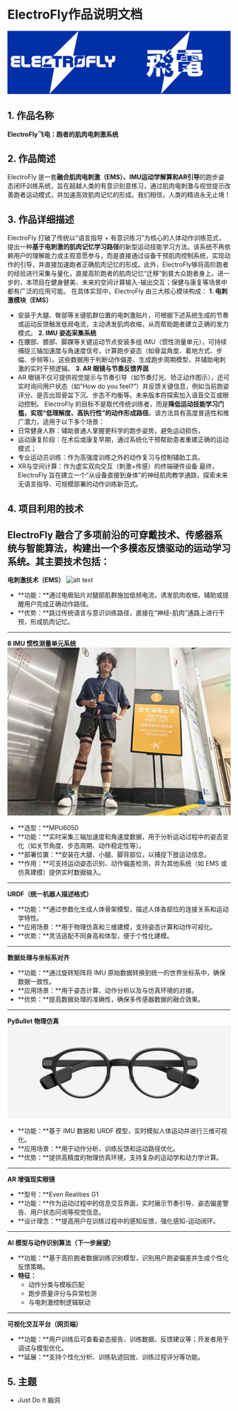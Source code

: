 # ElectroFly作品说明文档
![alt text](img/cover.jpg)
## 1. 作品名称
**ElectroFly飞电：跑者的肌肉电刺激系统**
## 2. 作品简述
ElectroFly 是一套**融合肌肉电刺激（EMS）、IMU运动学解算和AR引导**的跑步姿态闭环训练系统，旨在超越人类的有意识刻意练习，通过肌肉电刺激与视觉提示改善跑者运动模式，并加速高效肌肉记忆的形成。我们相信，人类的精进永无止境！
## 3. 作品详细描述
ElectroFly 打破了传统以“语言指导 + 有意识练习”为核心的人体动作训练范式，提出一种**基于电刺激的肌肉记忆学习路径**的新型运动技能学习方法。该系统不再依赖用户的理解能力或主观意愿参与，而是直接通过设备干预肌肉控制系统，实现动作的引导，并直接加速跑者正确肌肉记忆的形成。此外，ElectroFly够将高阶跑者的经验进行采集与量化，直接高阶跑者的肌肉记忆“迁移”到普大众跑者身上。进一步的，本项目在健身健美、未来的空间计算输入-输出交互；保健与康复等场景中都有广泛的应用可能。
在具体实现中，ElectroFly 由三大核心模块构成：
**1. 电刺激模块（EMS）**
- 安装于大腿、臀部等关键肌群位置的电刺激贴片，可根据下述系统生成的节奏或运动反馈触发低频电流，主动诱发肌肉收缩，从而帮助跑者建立正确的发力模式。
**2. IMU 姿态采集系统**
- 在腰部、膝部、脚踝等关键运动节点安装多组 IMU（惯性测量单元），可持续捕捉三轴加速度与角速度信号，计算跑步姿态（如骨盆角度、着地方式、步幅、步频等）。这些数据用于判断动作偏差、生成跑步周期模型，并辅助电刺激的实时干预逻辑。
**3. AR 眼镜与节奏反馈界面**
- AR 眼镜不仅可提供视觉提示与节奏引导（如节奏灯光、矫正动作图示），还可实时询问用户状态（如“How do you feel?”）并反馈关键信息，例如当前跑姿评分、是否出现骨盆下沉、步态不均衡等。未来版本将探索加入语音交互或眼动控制。
ElectroFly 的目标不是取代传统训练者，而是**降低运动技能学习门槛，实现“低理解度、高执行性”的动作形成路径**。该方法具有高度普适性和推广潜力，适用于以下多个场景：
- 日常健身人群：辅助普通人掌握更科学的跑步姿势，避免运动损伤，
- 运动康复阶段：在术后或康复早期，通过系统化干预帮助患者重建正确的运动模式；
- 专业运动员训练：作为高强度训练之外的动作复习与控制辅助工具。
- XR与空间计算：作为虚实双向交互（刺激+传感）的终端硬件设备
最终，ElectroFly 旨在建立一个“从设备直接到身体”的神经肌肉教学通路，探索未来无语言指导、可规模部署的动作训练新范式。
## 4. 项目利用的技术
ElectroFly 融合了多项前沿的可穿戴技术、传感器系统与智能算法，构建出一个多模态反馈驱动的运动学习系统。其主要技术包括：
---
**电刺激技术（EMS）**
![alt text](img/EMS.png)
- **功能：**通过电极贴片对腿部肌群施加低频电流，诱发肌肉收缩，辅助或提醒用户完成正确动作路径。
- **优势：**跳过传统语言与意识训练路径，直接在“神经-肌肉”通路上进行干预，形成肌肉记忆。
---
**6 IMU 惯性测量单元系统**
![alt text](img/IMU_six.png)
- **选型：**MPU6050
- **功能：**实时采集三轴加速度和角速度数据，用于分析运动过程中的姿态变化（如关节角度、步态周期、动作稳定性等）。
- **部署位置：**安装在大腿、小腿、脚背部位，以捕捉下肢运动信息。
- **作用：**可支持运动姿态识别、动作偏差检测，并为其他系统（如 EMS 或仿真建模）提供实时数据输入。

---
**URDF（统一机器人描述格式）**
- **功能：**通过参数化生成人体骨架模型，描述人体各部位的连接关系和运动学特性。
- **应用场景：**用于物理仿真和三维建模，支持姿态计算和动作可视化。
- **优势：**灵活适配不同身高和体型，便于个性化建模。

---
**数据处理与坐标系对齐**
- **功能：**通过旋转矩阵将 IMU 原始数据转换到统一的世界坐标系中，确保数据一致性。
- **应用场景：**用于姿态计算、动作分析以及与仿真环境的对接。
- **优势：**提高数据处理的准确性，确保多传感器数据的融合效果。

---
**PyBullet 物理仿真**
![alt text](img/AR_glasses.png)
- **功能：**基于 IMU 数据和 URDF 模型，实时模拟人体运动并进行三维可视化。
- **应用场景：**用于动作分析、训练反馈和运动路径优化。
- **优势：**提供高精度的物理仿真环境，支持复杂的运动学和动力学计算。

---
**AR 增强现实眼镜**

- **型号：**Even Realities G1
- **功能：**作为运动过程中的信息交互界面，实时展示节奏引导、姿态偏差警告、用户状态问询等视觉信息。
- **设计理念：**提高用户在训练过程中的感知反馈，强化感知-运动闭环。

---
**AI 模型与动作识别算法（下一步展望）**
- **功能：**基于高阶跑者数据训练识别模型，识别用户跑姿偏差并生成个性化反馈策略。
- **特征：**
  - 动作分类与模板匹配
  - 跑步质量评分与异常检测
  - 与电刺激控制逻辑联动

---
**可视化交互平台（网页端）**
- **功能：**用户训练后可查看姿态报告、训练数据、反馈建议等；开发者用于调试与模型优化。
- **延展：**支持个性化分析、训练轨迹回放、训练过程评分等功能。
## 5. 主题
- Just Do It 脑洞
